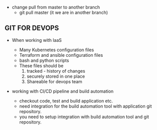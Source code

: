 * change pull from master to another branch
    * git pull master (it we are in another branch)

## GIT FOR DEVOPS

* When working with IaaS
    * Many Kubernetes configuration files
    * Terraform and ansible configuration files
    * bash and python scripts
    * These files should be 
        1. tracked - history of changes
        2. securely stored in one place
        3. Shareable for devops team

* working with CI/CD pipeline and build automation
    * checkout code, test and build application etc.
    * need integration for the build automation tool with application git repository.
    * you need to setup integration with build automation tool and git repository. 